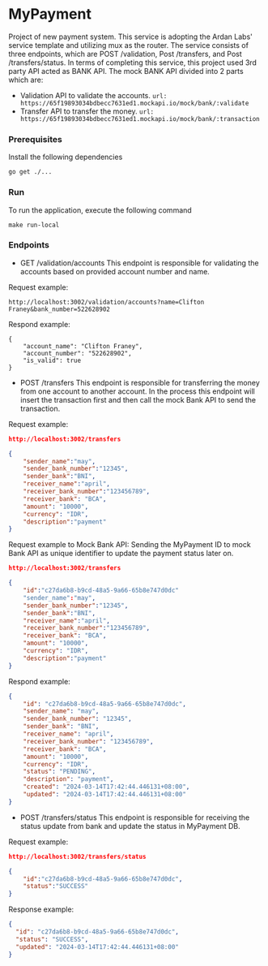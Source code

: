 # MyPayment

Project of new payment system. This service is adopting the Ardan Labs' service template and utilizing mux as the router.
The service consists of three endpoints, which are POST /validation, Post /transfers, and Post /transfers/status. In terms of completing this service,
this project used 3rd party API acted as BANK API. The mock BANK API divided into 2 parts which are:
- Validation API to validate the accounts.
``url: https://65f19893034bdbecc7631ed1.mockapi.io/mock/bank/:validate``
- Transfer API to transfer the money.
``url: https://65f19893034bdbecc7631ed1.mockapi.io/mock/bank/:transaction``

### Prerequisites

Install the following dependencies

```
go get ./...
```

### Run

To run the application, execute the following command

```
make run-local
```

### Endpoints

- GET /validation/accounts
This endpoint is responsible for validating the accounts based on provided account number and name.

Request example:
```
http://localhost:3002/validation/accounts?name=Clifton Franey&bank_number=522628902
```

Respond example:
```
{
    "account_name": "Clifton Franey",
    "account_number": "522628902",
    "is_valid": true
}
```
- POST /transfers
This endpoint is responsible for transferring the money from one account to another account. 
In the process this endpoint will insert the transaction first and then call the mock Bank API to send the transaction.

Request example:
``` json
http://localhost:3002/transfers

{
    "sender_name":"may",
    "sender_bank_number":"12345",
    "sender_bank":"BNI",
    "receiver_name":"april",
    "receiver_bank_number":"123456789",
    "receiver_bank": "BCA",
    "amount": "10000",
    "currency": "IDR",
    "description":"payment"
}

```

Request example to Mock Bank API:
Sending the MyPayment ID to mock Bank API as unique identifier to update the payment status later on.
``` json
http://localhost:3002/transfers

{   
    "id":"c27da6b8-b9cd-48a5-9a66-65b8e747d0dc"
    "sender_name":"may",
    "sender_bank_number":"12345",
    "sender_bank":"BNI",
    "receiver_name":"april",
    "receiver_bank_number":"123456789",
    "receiver_bank": "BCA",
    "amount": "10000",
    "currency": "IDR",
    "description":"payment"
}

```

Respond example:
```json
{
    "id": "c27da6b8-b9cd-48a5-9a66-65b8e747d0dc",
    "sender_name": "may",
    "sender_bank_number": "12345",
    "sender_bank": "BNI",
    "receiver_name": "april",
    "receiver_bank_number": "123456789",
    "receiver_bank": "BCA",
    "amount": "10000",
    "currency": "IDR",
    "status": "PENDING",
    "description": "payment",
    "created": "2024-03-14T17:42:44.446131+08:00",
    "updated": "2024-03-14T17:42:44.446131+08:00"
}

```

- POST /transfers/status
This endpoint is responsible for receiving the status update from bank and update the status in MyPayment DB.

Request example:
``` json
http://localhost:3002/transfers/status

{
    "id":"c27da6b8-b9cd-48a5-9a66-65b8e747d0dc",
    "status":"SUCCESS"
}

```

Response example:

```json
{
  "id": "c27da6b8-b9cd-48a5-9a66-65b8e747d0dc",
  "status": "SUCCESS",
  "updated": "2024-03-14T17:42:44.446131+08:00"
}

```
